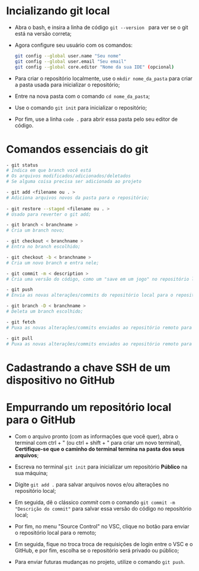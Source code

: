# Incializando git local

- Abra o bash, e insira a linha de código `git --version `  para ver se o git está na versão correta; 

- Agora configure seu usuário com os comandos:
    ```bash
    git config --global user.name "Seu nome"
    git config --global user.email "Seu email"
    git config --global core.editor "Nome da sua IDE" (opcional)
    ```
- Para criar o repositório localmente, use o `mkdir nome_da_pasta` para criar a pasta usada para inicializar o repositório;

- Entre na nova pasta com o comando `cd nome_da_pasta`;
- Use o comando `git init` para inicializar o repositório;
- Por fim, use a linha `code .` para abrir essa pasta pelo seu editor de código.

# Comandos essenciais do git
```bash
- git status
# Indica em que branch você está
# Os arquivos modificados/adicionados/deletados
# Se alguma coisa precisa ser adicionada ao projeto

- git add <filename ou . >
# Adiciona arquivos novos da pasta para o repositório;
 
- git restore --staged <filename ou . >
# Usado para reverter o git add;

- git branch < branchname >
# Cria um branch novo;

- git checkout < branchname >
# Entra no branch escolhido;

- git checkout -b < branchname >
# Cria um novo branch e entra nele;

- git commit -m < description >
# Cria uma versão do código, como um "save em um jogo" no repositório local, junto com uma descrição;

- git push
# Envia as novas alterações/commits do repositório local para o repositório local;

- git branch -D < branchname >
# Deleta um branch escolhido;

- git fetch
# Puxa as novas alterações/commits enviados ao repositório remoto para seu repositório local mas não altera seu código;

- git pull
# Puxa as novas alterações/commits enviados ao repositório remoto para seu repositório local E altera seu código para a versão mais recente puxada pelo comando;
```

# Cadastrando a chave SSH de um dispositivo no GitHub



# Empurrando um repositório local para o GitHub

- Com o arquivo pronto (com as informações que você quer), abra o terminal com ctrl + " (ou ctrl + shift + " para criar um novo terminal), **Certifique-se que o caminho do terminal termina na pasta dos seus arquivos**;

- Escreva no terminal ```git init``` para inicializar um repositório **Público** na sua máquina;

- Digite ```git add .``` para salvar arquivos novos e/ou alterações no repositório local;

- Em seguida, dê o clássico *commit* com o comando ```git commit -m "Descrição do commit"``` para salvar essa versão do código no repositório local;

- Por fim, no menu "Source Control" no VSC, clique no botão para enviar o repositório local para o remoto;

- Em seguida, fique no troca troca de requisições de login entre o VSC e o GitHub, e por fim, escolha se o repositório será privado ou público;

- Para enviar futuras mudanças no projeto, utilize o comando ```git push```.